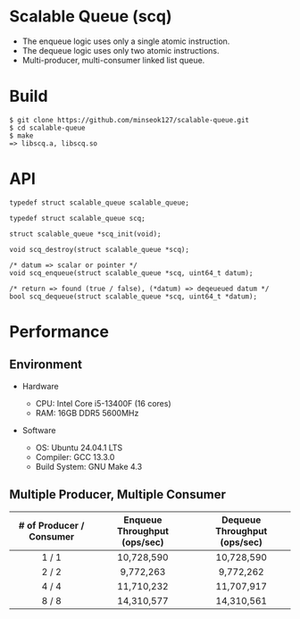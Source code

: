 # Scalable Queue (scq)
- The enqueue logic uses only a single atomic instruction.
- The dequeue logic uses only two atomic instructions.
- Multi-producer, multi-consumer linked list queue.

# Build
```
$ git clone https://github.com/minseok127/scalable-queue.git
$ cd scalable-queue
$ make
=> libscq.a, libscq.so
```

# API
```
typedef struct scalable_queue scalable_queue;

typedef struct scalable_queue scq;

struct scalable_queue *scq_init(void);

void scq_destroy(struct scalable_queue *scq);

/* datum => scalar or pointer */
void scq_enqueue(struct scalable_queue *scq, uint64_t datum);

/* return => found (true / false), (*datum) => deqeueued datum */
bool scq_dequeue(struct scalable_queue *scq, uint64_t *datum);
```

# Performance

## Environment

- Hardware
	- CPU: Intel Core i5-13400F (16 cores)
	- RAM: 16GB DDR5 5600MHz

- Software
	- OS: Ubuntu 24.04.1 LTS
	- Compiler: GCC 13.3.0
	- Build System: GNU Make 4.3

## Multiple Producer, Multiple Consumer

| # of Producer / Consumer  | Enqueue Throughput (ops/sec) |  Dequeue Throughput (ops/sec)  |
|:-------------------------:|:----------------------------:|:------------------------------:|
|	      1 / 1         |          10,728,590	   |           10,728,590           |
|	      2 / 2         |           9,772,263	   |            9,772,262           |
|	      4 / 4         |          11,710,232	   |           11,707,917           |
|	      8 / 8         |          14,310,577	   |           14,310,561           |
